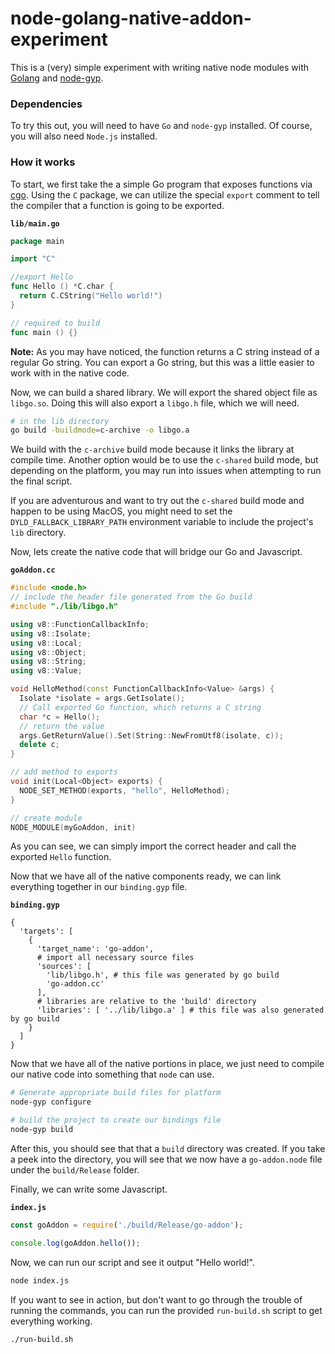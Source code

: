 # node-golang-native-addon-experiment

This is a (very) simple experiment with writing native node modules with [Golang](https://golang.org)
and [node-gyp](https://github.com/node/node-gyp).

### Dependencies

To try this out, you will need to have `Go` and `node-gyp` installed. Of course, you will also need
`Node.js` installed.

### How it works

To start, we first take the a simple Go program that exposes functions via [cgo](https://golang.org/cmd/cgo/).
Using the `C` package, we can utilize the special `export` comment to tell the compiler that a function is going
to be exported.

**`lib/main.go`**
```go
package main

import "C"

//export Hello
func Hello () *C.char {
  return C.CString("Hello world!")
}

// required to build
func main () {}
```

**Note:** As you may have noticed, the function returns a C string instead of a regular Go string.
You can export a Go string, but this was a little easier to work with in the native code.

Now, we can build a shared library. We will export the shared object file as `libgo.so`. Doing this will
also export a `libgo.h` file, which we will need.

```bash
# in the lib directory
go build -buildmode=c-archive -o libgo.a
```

We build with the `c-archive` build mode because it links the library at compile time. Another option would be
to use the `c-shared` build mode, but depending on the platform, you may run into issues when attempting to run
the final script.

If you are adventurous and want to try out the `c-shared` build mode and happen to be using MacOS, you
might need to set the `DYLD_FALLBACK_LIBRARY_PATH` environment variable to include the project's `lib` directory.

Now, lets create the native code that will bridge our Go and Javascript.

**`goAddon.cc`**

```c++
#include <node.h>
// include the header file generated from the Go build
#include "./lib/libgo.h"

using v8::FunctionCallbackInfo;
using v8::Isolate;
using v8::Local;
using v8::Object;
using v8::String;
using v8::Value;

void HelloMethod(const FunctionCallbackInfo<Value> &args) {
  Isolate *isolate = args.GetIsolate();
  // Call exported Go function, which returns a C string
  char *c = Hello();
  // return the value
  args.GetReturnValue().Set(String::NewFromUtf8(isolate, c));
  delete c;
}

// add method to exports
void init(Local<Object> exports) {
  NODE_SET_METHOD(exports, "hello", HelloMethod);
}

// create module
NODE_MODULE(myGoAddon, init)
```

As you can see, we can simply import the correct header and call the exported `Hello` function.

Now that we have all of the native components ready, we can link everything together in our `binding.gyp` file.

**`binding.gyp`**
```gyp
{
  'targets': [
    {
      'target_name': 'go-addon',
      # import all necessary source files
      'sources': [
        'lib/libgo.h', # this file was generated by go build
        'go-addon.cc'
      ],
      # libraries are relative to the 'build' directory
      'libraries': [ '../lib/libgo.a' ] # this file was also generated by go build
    }
  ]
}
```

Now that we have all of the native portions in place, we just need to compile our native code into something
that `node` can use.

```bash
# Generate appropriate build files for platform
node-gyp configure

# build the project to create our bindings file
node-gyp build
```

After this, you should see that that a `build` directory was created. If you take a peek into the directory,
you will see that we now have a `go-addon.node` file under the `build/Release` folder.

Finally, we can write some Javascript.

**`index.js`**
```js
const goAddon = require('./build/Release/go-addon');

console.log(goAddon.hello());
```

Now, we can run our script and see it output "Hello world!".

```bash
node index.js
```

If you want to see in action, but don't want to go through the trouble of running the commands, you can run the
provided `run-build.sh` script to get everything working.

```bash
./run-build.sh
```



